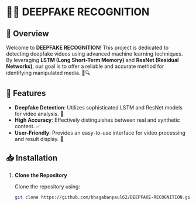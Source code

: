 # 🕵️‍♂️ DEEPFAKE RECOGNITION

## 📖 Overview

Welcome to **DEEPFAKE RECOGNITION**! This project is dedicated to detecting deepfake videos using advanced machine learning techniques. By leveraging **LSTM (Long Short-Term Memory)** and **ResNet (Residual Networks)**, our goal is to offer a reliable and accurate method for identifying manipulated media. 🎥🔍

## 🚀 Features

- **Deepfake Detection**: Utilizes sophisticated LSTM and ResNet models for video analysis. 🤖
- **High Accuracy**: Effectively distinguishes between real and synthetic content. ✅
- **User-Friendly**: Provides an easy-to-use interface for video processing and result display. 🌟

## 📥 Installation

1. **Clone the Repository**

   Clone the repository using:
   ```bash
   git clone https://github.com/bhagabanpaul62/DEEPFAKE-RECOGNITION.git

